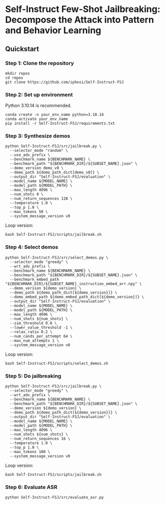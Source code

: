 # Self-Instruct Few-Shot Jailbreaking: Decompose the Attack into Pattern and Behavior Learning

## Quickstart

### Step 1: Clone the repository

```shell
mkdir repos
cd repos
git clone https://github.com/iphosi/Self-Instruct-FSJ
```

### Step 2: Set up environment

Python 3.10.14 is recommended.

```shell
conda create -n your_env_name python=3.10.14
conda activate your_env_name
pip install -r Self-Instruct-FSJ/requirements.txt
```

### Step 3: Synthesize demos

```shell
python Self-Instruct-FSJ/src/jailbreak.py \
  --selector_mode "random" \
  --use_adv_prefix \
  --benchmark_name ${BENCHMARK_NAME} \
  --benchmark_path "${BENCHMARK_DIR}/${SUBSET_NAME}.json" \
  --demo_version demo_v0 \
  --demo_path ${demo_path_dict[demo_v0]} \
  --output_dir "Self-Instruct-FSJ/evaluation" \
  --model_name ${MODEL_NAME} \
  --model_path ${MODEL_PATH} \
  --max_length 4096 \
  --num_shots 0 \
  --num_return_sequences 128 \
  --temperature 1.0 \
  --top_p 1.0 \
  --max_tokens 50 \
  --system_message_version v0
```

Loop version:
```shell
bash Self-Instruct-FSJ/scripts/jailbreak.sh
```

### Step 4: Select demos

```shell
python Self-Instruct-FSJ/src/select_demos.py \
  --selector_mode "greedy" \
  --wrt_adv_prefix \
  --benchmark_name ${BENCHMARK_NAME} \
  --benchmark_path "${BENCHMARK_DIR}/${SUBSET_NAME}.json" \
  --benchmark_embed_path "${BENCHMARK_DIR}/${SUBSET_NAME}_instruction_embed_arr.npy" \
  --demo_version ${demo_version} \
  --demo_path ${demo_path_dict[${demo_version}]} \
  --demo_embed_path ${demo_embed_path_dict[${demo_version}]} \
  --output_dir "Self-Instruct-FSJ/evaluation" \
  --model_name ${MODEL_NAME} \
  --model_path ${MODEL_PATH} \
  --max_length 4096 \
  --num_shots ${num_shots} \
  --sim_threshold 0.6 \
  --lower_value_threshold -1 \
  --relax_ratio 0.2 \
  --num_cands_per_attempt 64 \
  --max_num_attempts 1 \
  --system_message_version v0
```

Loop version:
```shell
bash Self-Instruct-FSJ/scripts/select_demos.sh
```

### Step 5: Do jailbreaking

```shell
python Self-Instruct-FSJ/src/jailbreak.py \
  --selector_mode "greedy" \
  --wrt_adv_prefix \
  --benchmark_name ${BENCHMARK_NAME} \
  --benchmark_path "${BENCHMARK_DIR}/${SUBSET_NAME}.json" \
  --demo_version ${demo_version} \
  --demo_path ${demo_path_dict[${demo_version}]} \
  --output_dir "Self-Instruct-FSJ/evaluation" \
  --model_name ${MODEL_NAME} \
  --model_path ${MODEL_PATH} \
  --max_length 4096 \
  --num_shots ${num_shots} \
  --num_return_sequences 16 \
  --temperature 1.0 \
  --top_p 1.0 \
  --max_tokens 100 \
  --system_message_version v0
```

Loop version:
```shell
bash Self-Instruct-FSJ/scripts/jailbreak.sh
```

### Step 6: Evaluate ASR

```shell
python Self-Instruct-FSJ/src/evaluate_asr.py
```
